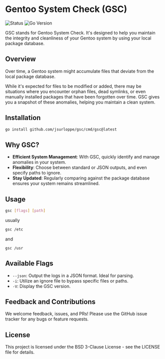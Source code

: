 # Gentoo System Check (GSC)

![Status](https://img.shields.io/badge/status-stable-green) ![Go Version](https://img.shields.io/badge/go-1.16-blue)

GSC stands for Gentoo System Check. It's designed to help you maintain the integrity and cleanliness of your Gentoo system by using your local package database.

## Overview

Over time, a Gentoo system might accumulate files that deviate from the local package database.

While it's expected for files to be modified or added, there may be situations where you encounter orphan files, dead symlinks, or even manually installed packages that have been forgotten over time. GSC gives you a snapshot of these anomalies, helping you maintain a clean system.

## Installation

```bash
go install github.com/jsurloppe/gsc/cmd/gsc@latest
```

## Why GSC?

- **Efficient System Management**: With GSC, quickly identify and manage anomalies in your system.
- **Flexibility**: Choose between standard or JSON outputs, and even specify paths to ignore.
- **Stay Updated**: Regularly comparing against the package database ensures your system remains streamlined.

## Usage

```bash
gsc [flags] [path]
```

usually
```bash
gsc /etc
```

and

```
gsc /usr
```

## Available Flags

- `--json`: Output the logs in a JSON format. Ideal for parsing.
- `-i`: Utilize an ignore file to bypass specific files or paths.
- `-V`: Display the GSC version.


## Feedback and Contributions

We welcome feedback, issues, and PRs! Please use the GitHub issue tracker for any bugs or feature requests.

## License

This project is licensed under the BSD 3-Clause License - see the LICENSE file for details.